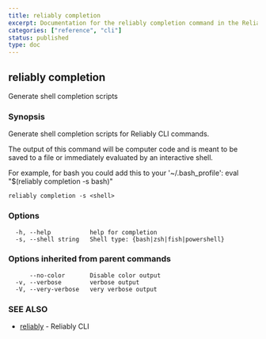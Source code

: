 ```yaml
---
title: reliably completion
excerpt: Documentation for the reliably completion command in the Reliably CLI
categories: ["reference", "cli"]
status: published
type: doc
---
```

## reliably completion

Generate shell completion scripts

### Synopsis

Generate shell completion scripts for Reliably CLI commands.

The output of this command will be computer code and is meant to be saved to a
file or immediately evaluated by an interactive shell.

For example, for bash you could add this to your '~/.bash_profile':
  eval "$(reliably completion -s bash)"

```
reliably completion -s <shell>
```

### Options

```
  -h, --help           help for completion
  -s, --shell string   Shell type: {bash|zsh|fish|powershell}
```

### Options inherited from parent commands

```
      --no-color       Disable color output
  -v, --verbose        verbose output
  -V, --very-verbose   very verbose output
```

### SEE ALSO

* [reliably](/docs/reference/cli/reliably/)	 - Reliably CLI

